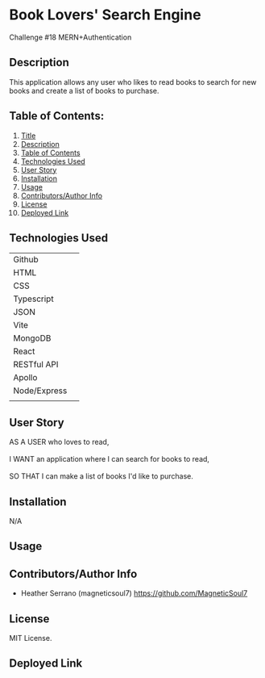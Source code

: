 # Book Lovers' Search Engine

Challenge #18 MERN+Authentication

## Description 

 This application allows any user who likes to read books to search for new books and create a list of books to purchase.

## Table of Contents: 

1. [Title](#Book-Lovers'-Search-Engine) 
2. [Description](#description) 
3. [Table of Contents](#table-of-contents) 
4. [Technologies Used](#technologies-used) 
5. [User Story](#user-story) 
6. [Installation](#installation) 
7. [Usage](#usage) 
8. [Contributors/Author Info](#contributorsauthor-info) 
9. [License](#license) 
10. [Deployed Link](#deployed-link) 

## Technologies Used

|                            |  | 
| ------------- |:-------------:| 
| Github                     |  | 
| HTML                       |  |
| CSS                        |  | 
| Typescript                 |  |
| JSON                       |  |   
| Vite                       |  |
| MongoDB				     |  |
| React                      |  |
| RESTful API                |  |
| Apollo                     |  |
| Node/Express               |  |
|                               |

## User Story 

AS A USER who loves to read,
<br>
<br>
I WANT an application where I can search for books to read,
<br>
<br>
SO THAT I can make a list of books I'd like to purchase. 
<br>

## Installation 

N/A

## Usage 


## Contributors/Author Info

* Heather Serrano (magneticsoul7) https://github.com/MagneticSoul7 

## License

MIT License.

## Deployed Link

